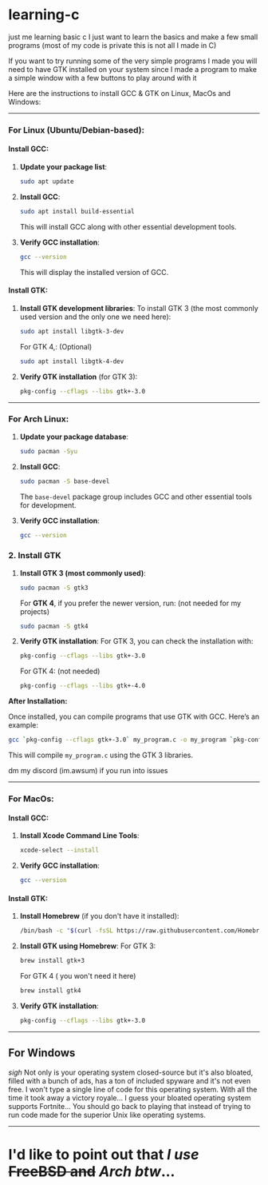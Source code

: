 # learning-c
just me learning basic c 
I just want to learn the basics and make a few small programs 
  (most of my code is private this is not all I made in C)

If you want to try running some of the very simple programs I made you will need to have GTK installed on your system since I made a program to make a simple window with a few buttons to play around with it  

Here are the instructions to install GCC & GTK on Linux, MacOs and Windows:

---

### **For Linux (Ubuntu/Debian-based):**

#### **Install GCC:**
1. **Update your package list**:
   ```bash
   sudo apt update
   ```

2. **Install GCC**:
   ```bash
   sudo apt install build-essential
   ```
   This will install GCC along with other essential development tools.

3. **Verify GCC installation**:
   ```bash
   gcc --version
   ```
   This will display the installed version of GCC.

#### **Install GTK:**
1. **Install GTK development libraries**:
   To install GTK 3 (the most commonly used version and the only one we need here):
   ```bash
   sudo apt install libgtk-3-dev
   ```

   For GTK 4,: (Optional)
   ```bash
   sudo apt install libgtk-4-dev
   ```

2. **Verify GTK installation** (for GTK 3):
   ```bash
   pkg-config --cflags --libs gtk+-3.0
   ```
---

### **For Arch Linux:**

1. **Update your package database**:
   ```bash
   sudo pacman -Syu
   ```

2. **Install GCC**:
   ```bash
   sudo pacman -S base-devel
   ```
   The `base-devel` package group includes GCC and other essential tools for development.

3. **Verify GCC installation**:
   ```bash
   gcc --version
   ```
### 2. **Install GTK**

1. **Install GTK 3 (most commonly used)**:
   ```bash
   sudo pacman -S gtk3
   ```

   For **GTK 4**, if you prefer the newer version, run:
   (not needed for my projects)
   ```bash
   sudo pacman -S gtk4
   ```

3. **Verify GTK installation**:
   For GTK 3, you can check the installation with:
   ```bash
   pkg-config --cflags --libs gtk+-3.0
   ```

   For GTK 4: (not needed)
   ```bash
   pkg-config --cflags --libs gtk+-4.0
   ```

  **After Installation:**

Once installed, you can compile programs that use GTK with GCC. Here’s an example:

```bash
gcc `pkg-config --cflags gtk+-3.0` my_program.c -o my_program `pkg-config --libs gtk+-3.0`
```

This will compile `my_program.c` using the GTK 3 libraries.

dm my discord (im.awsum) if you run into issues

--- 

### **For MacOs:**

#### **Install GCC:**
1. **Install Xcode Command Line Tools**:
   ```bash
   xcode-select --install
   ```

2. **Verify GCC installation**:
   ```bash
   gcc --version
   ```

#### **Install GTK:**
1. **Install Homebrew** (if you don't have it installed):
   ```bash
   /bin/bash -c "$(curl -fsSL https://raw.githubusercontent.com/Homebrew/install/HEAD/install.sh)"
   ```

2. **Install GTK using Homebrew**:
   For GTK 3:
   ```bash
   brew install gtk+3
   ```

   For GTK 4 ( you won't need it here)
   ```bash
   brew install gtk4
   ```

3. **Verify GTK installation**:
   ```bash
   pkg-config --cflags --libs gtk+-3.0
   ```

---

## **For Windows** 

*sigh*
Not only is your operating system closed-source but it's also bloated, filled with a bunch of ads, has a ton of included spyware and it's not even free.  I won't type a single line of code for this operating system.  With all the time it took away a victory royale...  I guess your bloated operating system supports Fortnite... You should go back to playing that instead of trying to run code made for the superior Unix like operating systems.  

---
# I'd like to point out that *I use* ~~FreeBSD and~~ *Arch btw*...
